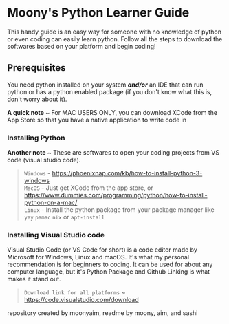 # Moony's Python Learner Guide

This handy guide is an easy way for someone with no knowledge of python or even coding can easily learn python. 
Follow all the steps to download the softwares based on your platform and begin coding!

## Prerequisites
You need python installed on your system ***and/or*** an IDE that can run python or has a python enabled package (if you don't know what this is, don't worry about it).

**A quick note** ~ For MAC USERS ONLY, you can download XCode from the App Store so that you have a native application to write code in

### Installing Python

**Another note** ~ These are softwares to open your coding projects from VS code (visual studio code).

>`Windows` - https://phoenixnap.com/kb/how-to-install-python-3-windows  
>`MacOS` - Just get XCode from the app store, or https://www.dummies.com/programming/python/how-to-install-python-on-a-mac/   
>`Linux` - Install the python package from your package manager like `yay` `pamac` `nix` or `apt-install`


### Installing Visual Studio code

Visual Studio Code (or VS Code for short) is a code editor made by Microsoft for Windows, Linux and macOS. It's what my personal recommendation is for beginners to coding. It can be used for about any computer language, but it's Python Package and Github Linking is what makes it stand out.

>`Download link for all platforms` ~ https://code.visualstudio.com/download



repository created by moonyaim, readme by moony, aim, and sashi
